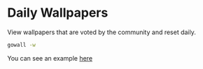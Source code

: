 # Daily Wallpapers

View wallpapers that are voted by the community and reset daily.

   ```bash
   gowall -w
   ```
You can see an example [here](https://freeimage.host/i/dGuKtBp)